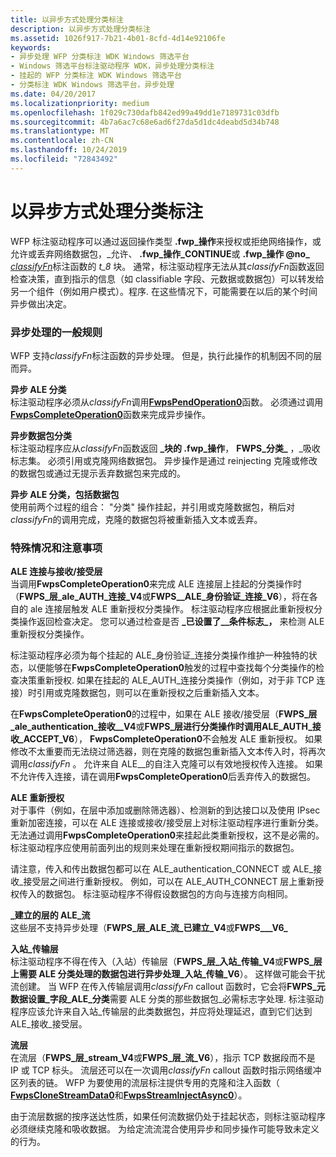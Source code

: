 ```yaml
---
title: 以异步方式处理分类标注
description: 以异步方式处理分类标注
ms.assetid: 1026f917-7b21-4b01-8cfd-4d14e92106fe
keywords:
- 异步处理 WFP 分类标注 WDK Windows 筛选平台
- Windows 筛选平台标注驱动程序 WDK，异步处理分类标注
- 挂起的 WFP 分类标注 WDK Windows 筛选平台
- 分类标注 WDK Windows 筛选平台，异步处理
ms.date: 04/20/2017
ms.localizationpriority: medium
ms.openlocfilehash: 1f029c730dafb842ed99a49dd1e7189731c03dfb
ms.sourcegitcommit: 4b7a6ac7c68e6ad6f27da5d1dc4deabd5d34b748
ms.translationtype: MT
ms.contentlocale: zh-CN
ms.lasthandoff: 10/24/2019
ms.locfileid: "72843492"
---
```

# <a name="processing-classify-callouts-asynchronously"></a>以异步方式处理分类标注


WFP 标注驱动程序可以通过返回操作类型 **.fwp\_操作**来授权或拒绝网络操作，或允许或丢弃网络数据包，\_允许、 **.fwp\_操作\_CONTINUE**或 **.fwp\_操作 @no_** [*classifyFn*](https://docs.microsoft.com/windows-hardware/drivers/ddi/fwpsk/nc-fwpsk-fwps_callout_classify_fn0)标注函数的 _t_8_ 块。 通常，标注驱动程序无法从其*classifyFn*函数返回检查决策，直到指示的信息（如 classifiable 字段、元数据或数据包）可以转发给另一个组件（例如用户模式）。程序. 在这些情况下，可能需要在以后的某个时间异步做出决定。

### <a name="general-rules-for-asynchronous-processing"></a>异步处理的一般规则

WFP 支持*classifyFn*标注函数的异步处理。 但是，执行此操作的机制因不同的层而异。

<a href="" id="asynchronous-ale-classify-------"></a>**异步 ALE 分类**   
标注驱动程序必须从*classifyFn*调用[**FwpsPendOperation0**](https://docs.microsoft.com/windows-hardware/drivers/ddi/fwpsk/nf-fwpsk-fwpspendoperation0)函数。 必须通过调用[**FwpsCompleteOperation0**](https://docs.microsoft.com/windows-hardware/drivers/ddi/fwpsk/nf-fwpsk-fwpscompleteoperation0)函数来完成异步操作。

<a href="" id="asynchronous-packet-classify-------"></a>**异步数据包分类**   
标注驱动程序应从*classifyFn*函数返回 **\_块的 .fwp\_操作**， **FWPS\_分类\_** ，\_吸收标志集。 必须引用或克隆网络数据包。 异步操作是通过 reinjecting 克隆或修改的数据包或通过无提示丢弃数据包来完成的。

<a href="" id="asynchronous-ale-classify-that-includes-packets-------"></a>**异步 ALE 分类，包括数据包**   
使用前两个过程的组合： "分类" 操作挂起，并引用或克隆数据包，稍后对*classifyFn*的调用完成，克隆的数据包将被重新插入文本或丢弃。

### <a name="special-cases-and-considerations"></a>特殊情况和注意事项

<a href="" id="ale-connect-vs--receive-accept-layers-------"></a>**ALE 连接与接收/接受层**   
当调用**FwpsCompleteOperation0**来完成 ALE 连接层上挂起的分类操作时（**FWPS\_层\_ale\_AUTH\_连接\_V4**或**FWPS\_\_ALE\_身份验证\_连接\_V6**），将在各自的 ale 连接层触发 ALE 重新授权分类操作。 标注驱动程序应根据此重新授权分类操作返回检查决定。 您可以通过检查是否 **\_已设置了\_\_条件标志\_，** 来检测 ALE 重新授权分类操作。

标注驱动程序必须为每个挂起的 ALE\_身份验证\_连接分类操作维护一种独特的状态，以便能够在**FwpsCompleteOperation0**触发的过程中查找每个分类操作的检查决策重新授权. 如果在挂起的 ALE\_AUTH\_连接分类操作（例如，对于非 TCP 连接）时引用或克隆数据包，则可以在重新授权之后重新插入文本。

在**FwpsCompleteOperation0**的过程中，如果在 ALE 接收/接受层（**FWPS\_层\_ale\_authentication\_接收\_\_V4**或**FWPS\_层进行分类操作时调用ALE\_AUTH\_接收\_ACCEPT\_V6**）， **FwpsCompleteOperation0**不会触发 ALE 重新授权。 如果修改不太重要而无法绕过筛选器，则在克隆的数据包重新插入文本传入时，将再次调用*classifyFn* 。 允许来自 ALE\_\_的自注入克隆可以有效地授权传入连接。 如果不允许传入连接，请在调用**FwpsCompleteOperation0**后丢弃传入的数据包。

<a href="" id="ale-reauthorization-------"></a>**ALE 重新授权**   
对于事件（例如，在层中添加或删除筛选器）、检测新的到达接口以及使用 IPsec 重新加密连接，可以在 ALE 连接或接收/接受层上对标注驱动程序进行重新分类。 无法通过调用**FwpsCompleteOperation0**来挂起此类重新授权，这不是必需的。 标注驱动程序应使用前面列出的规则来处理在重新授权期间指示的数据包。

请注意，传入和传出数据包都可以在 ALE\_authentication\_CONNECT 或 ALE\_接收\_接受层之间进行重新授权。 例如，可以在 ALE\_AUTH\_CONNECT 层上重新授权传入的数据包。 标注驱动程序不得假设数据包的方向与连接方向相同。

<a href="" id="ale-flow-established-layers-------"></a> **\_建立的层的 ALE\_流**   
这些层不支持异步处理（**FWPS\_层\_ALE\_流\_已建立\_V4**或**FWPS\_\_\_V6\_**

<a href="" id="inbound-transport-layers-------"></a>**入站\_传输层**   
标注驱动程序不得在传入（入站）传输层（**FWPS\_层\_入站\_传输\_V4**或**FWPS\_层上需要 ALE 分类处理的数据包进行异步处理\_入站\_传输\_V6**）。 这样做可能会干扰流创建。 当 WFP 在传入传输层调用*classifyFn* callout 函数时，它会将**FWPS\_元数据设置\_字段\_ALE\_分类**需要 ALE 分类的那些数据包\_必需标志字处理. 标注驱动程序应该允许来自入站\_传输层的此类数据包，并应将处理延迟，直到它们达到 ALE\_接收\_接受层。

<a href="" id="stream-layers-------"></a>**流层**   
在流层（**FWPS\_层\_stream\_V4**或**FWPS\_层\_流\_V6**），指示 TCP 数据段而不是 IP 或 TCP 标头。 流层还可以在一次调用*classifyFn* callout 函数时指示网络缓冲区列表的链。 WFP 为要使用的流层标注提供专用的克隆和注入函数（ [**FwpsCloneStreamData0**](https://docs.microsoft.com/windows-hardware/drivers/ddi/fwpsk/nf-fwpsk-fwpsclonestreamdata0)和[**FwpsStreamInjectAsync0**](https://docs.microsoft.com/windows-hardware/drivers/ddi/fwpsk/nf-fwpsk-fwpsstreaminjectasync0)）。

由于流层数据的按序送达性质，如果任何流数据仍处于挂起状态，则标注驱动程序必须继续克隆和吸收数据。 为给定流流混合使用异步和同步操作可能导致未定义的行为。

 

 





